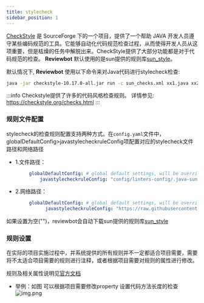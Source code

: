 ```yaml
---
title: stylecheck
sidebar_position: 1
---
```


[CheckStyle](https://github.com/checkstyle/checkstyle) 是 SourceForge 下的一个项目，提供了一个帮助 JAVA 开发人员遵守某些编码规范的工具。它能够自动化代码规范检查过程，从而使得开发人员从这项重要，但是枯燥的任务中解脱出来。CheckStyle提供了大部分功能都是对于代码规范的检查。
**Reviewbot** 默认使用的是sun提供的规则库[sun_style](https://checkstyle.org/sun_style.html)。

默认情况下, **Reviewbot** 使用以下命令来对Java代码进行stylecheck检查:

```bash
java -jar checkstyle-10.17.0-all.jar run -c sun_checks.xml xx1.java xx2.java
```

:::info
Checkstyle提供了许多的代码风格检查规则。
详情参见: https://checkstyle.org/checks.html
:::
### 规则文件配置
stylecheck的检查规则配置支持两种方式。在`config.yaml`文件中，globalDefaultConfig>javastylecheckruleConfig项配置对应的stylecheck文件路径和网络路径
- 1.文件路径： 
   ```yaml
        globalDefaultConfig: # global default settings, will be overridden by qbox org and repo specific settings if they exist
            javastylecheckruleConfig: "config/linters-config/.java-sun-checks.xml"
    ```
- 2.网络路径：
   ```yaml
        globalDefaultConfig: # global default settings, will be overridden by qbox org and repo specific settings if they exist
              javastylecheckruleConfig: "https://raw.githubusercontent.com/checkstyle/checkstyle/master/src/main/resources/sun_checks.xml"
    ```

如果设置为空("")，reviewbot会自动下载sun提供的规则库[sun_style](https://checkstyle.org/sun_style.html)

### 规则设置
在实际的项目实施过程中，并系统提供的所有规则并不一定都适合项目需要，需要将不太适合项目需要的规则进行注释，或者根据项目需要对规则的属性进行修改。

规则及相关属性说明见[官方文档](https://checkstyle.org/checks.html)

- 举例：如图 可以根据项目需要修改property 设置代码方法长度的检查
![img.png](img/stylecheckruleconfig.png)
